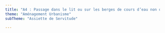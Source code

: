 ```yaml
---
title: "A4 : Passage dans le lit ou sur les berges de cours d’eau non domaniaux"
theme: "Aménagement Urbanisme"
subTheme: "Assiette de Servitude"

---
```

